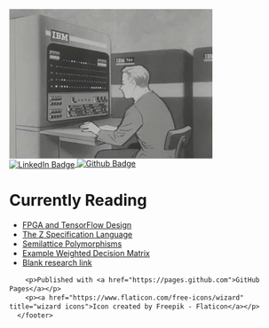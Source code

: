 <head>
<link rel="icon" href= "https://raw.githubusercontent.com/KyleGortych/KyleGortych.github.io/main/wizard.png"/>
</head>

<style>
  .footer {
    display: none;
  }
</style>

<img align="center" src="https://raw.githubusercontent.com/KyleGortych/KyleGortych/main/githubprofile.gif">

  <div id="badges">
    <a href="your-linkedin-URL">
      <img align="center" src="https://img.shields.io/badge/LinkedIn-white?style=plastic&logo=linkedin&logoColor=blue" height="20" alt="LinkedIn Badge"/>
    </a>
    <a href="https://github.com/KyleGortych">
      <img src="https://img.shields.io/badge/Github-white?style=plastic&logo=github&logoColor=black" height="20" alt="Github Badge"/>
    </a>
  </div>
  
# Currently Reading
- <a href="https://cs.stanford.edu/people/shadjis/IEEE_FPL2019_Hadjis.pdf" target="_blank">FPGA and TensorFlow Design</a>
- <a href="https://formal.kastel.kit.edu/~beckert/teaching/Spezifikation-SS04/11Z.pdf" target="_blank">The Z Specification Language</a>
- <a href="https://wwwpub.zih.tu-dresden.de/~bodirsky/Graph-Homomorphisms.pdf#page=20" target="_blank">Semilattice Polymorphisms</a>
- <a href="https://cyberleninka.org/article/n/1097585.pdf#page=4" target="_blank">Example Weighted Decision Matrix</a>
- <a href="your-research-url" target="_blank">Blank research link</a>

<div id="footer_wrap" class="outer">
      <footer class="inner">
        
        <p>Published with <a href="https://pages.github.com">GitHub Pages</a></p>
        <p><a href="https://www.flaticon.com/free-icons/wizard" title="wizard icons">Icon created by Freepik - Flaticon</a></p>
      </footer>
</div>
